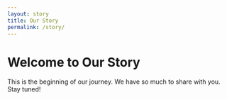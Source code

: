 ```yaml
---
layout: story
title: Our Story
permalink: /story/
---
```


<!DOCTYPE html>
<html lang="en">
<head>

</head>
<body>
    <h1>Welcome to Our Story</h1>
    <p>This is the beginning of our journey. We have so much to share with you. Stay tuned!</p>
</body>
</html>
